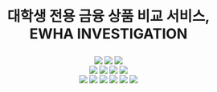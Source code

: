 # <p align="center">대학생 전용 금융 상품 비교 서비스, <br>EWHA INVESTIGATION </p>

<p align="center">
  <img src="https://img.shields.io/badge/Figma-%23F24E1E?style=flat&logo=Figma&logoColor=white">
  <img src="https://img.shields.io/badge/Git-%23F05032?style=flat&logo=Git&logoColor=white">
  <img src="https://img.shields.io/badge/GitHub-%23181717?style=flat&logo=GitHub&logoColor=white"><br>
  <img src="https://img.shields.io/badge/HTML-%23E34F26?style=flat&logo=HTML5&logoColor=white">
  <img src="https://img.shields.io/badge/CSS-%231572B6?style=flat&logo=CSS3&logoColor=white">
  <img src="https://img.shields.io/badge/React-%2361DAFB?style=flat&logo=React&logoColor=white">
  <img src="https://img.shields.io/badge/Javascript-%23F7DF1E?style=flat&logo=Javascript&logoColor=white"><br>
  <img src="https://img.shields.io/badge/MySQL-%234479A1?style=flat&logo=MySQL&logoColor=white">
  <img src="https://img.shields.io/badge/Springboot-%236DB33F?style=flat&logo=springboot&logoColor=white">
  <img src="https://img.shields.io/badge/AmazonEC2-%23FF9900?style=flat&logo=AmazonEC2&logoColor=white">
  <img src="https://img.shields.io/badge/Amazons3-%23569A31?style=flat&logo=AmazonS3&logoColor=white">
  <img src="https://img.shields.io/badge/AmazonRDS-%23527FFF?style=flat&logo=AmazonRDS&logoColor=white">
  <img src="https://img.shields.io/badge/Ubuntu-%23E95420?style=flat&logo=Ubuntu&logoColor=white">
</p>


